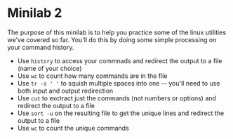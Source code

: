 # Minilab 2

The purpose of this minilab is to help you practice some of
the linux utilities we've covered so far.  You'll do this
by doing some simple processing on your command history.

* Use `history` to access your commnads and redirect the
  output to a file (name of your choice)
* Use `wc` to count how many commands are in the file
* Use `tr -s ' '` to squish multiple spaces into one --
  you'll need to use both input and output redirection
* Use `cut` to exctract just the commands (not numbers or options)
  and redirect the output to a file
* Use `sort -u` on the resulting file to get the unique lines
  and redirect the output to a file
* Use `wc` to count the unique commands 
